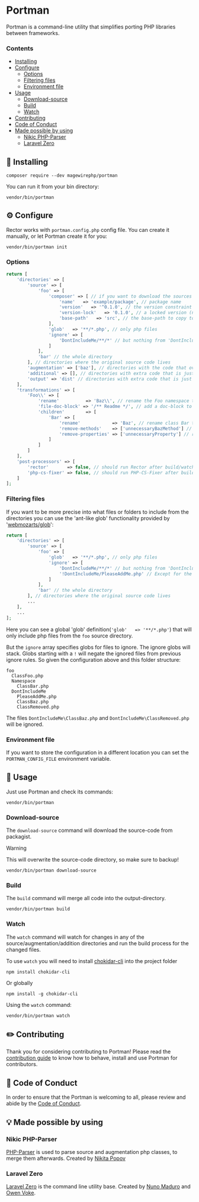 # Portman
Portman is a command-line utility that simplifies porting PHP libraries between frameworks.

### Contents

- [Installing](#electric_plug-installing)
- [Configure](#gear-configure)
  - [Options](#options)
  - [Filtering files](#filtering-files)
  - [Environment file](#environment-file)
- [Usage](#tada-usage)
  - [Download-source](#download-source)
  - [Build](#build)
  - [Watch](#watch)
- [Contributing](#pencil2-contributing)
- [Code of Conduct](#book-code-of-conduct)
- [Made possible by using](#bulb-made-possible-by-using)
  - [Nikic PHP-Parser](#nikic-php-parser)
  - [Laravel Zero](#laravel-zero)

## :electric_plug: Installing
```shell
composer require --dev magewirephp/portman
```

You can run it from your bin directory:
```shell
vendor/bin/portman
```

## :gear: Configure
Rector works with `portman.config.php` config file. You can create it manually, or let Portman create it for you:
```shell
vendor/bin/portman init
```

### Options
```php
return [
    'directories' => [
        'source' => [
            'foo' => [
                'composer' => [ // if you want to download the sources from packagist
                    'name'   => 'example/package', // package name
                    'version'   => '^0.1.0', // the version constraint to download
                    'version-lock'   => '0.1.0', // a locked version (not required :))
                    'base-path'   => 'src', // the base-path to copy to the source-directory
                ],
                'glob'   => '**/*.php', // only php files
                'ignore' => [
                    'DontIncludeMe/**/*' // but nothing from 'DontIncludeMe'
                ]
            ],
            'bar' // the whole directory
        ], // directories where the original source code lives
        'augmentation' => ['baz'], // directories with the code that overwrites the original classes
        'additional' => [], // directories with extra code that is just additional code to copy to the dist
        'output' => 'dist' // directories with extra code that is just additional code to copy to the dist
    ],
    'transformations' => [
        'Foo\\' => [
            'rename'          => 'Baz\\', // rename the Foo namespace to Baz
            'file-doc-block' => '/** Readme */', // add a doc-block to all the files in Foo
            'children'        => [
                'Bar' => [
                    'rename'            => 'Baz', // rename class Bar to Baz (with the namespace change it was Foo\Bar and becomes Baz\Baz)
                    'remove-methods'    => ['unnecessaryBazMethod'] // remove the method from the class,
                    'remove-properties' => ['unnecessaryProperty'] // remove the property from the class,
                ]
            ]
        ]
    ],
    'post-processors' => [
        'rector'       => false, // should run Rector after build/watch?
        'php-cs-fixer' => false, // should run PHP-CS-Fixer after build/watch?
    ]
];
```

### Filtering files
If you want to be more precise into what files or folders to include from the directories you can use the 'ant-like glob' functionality provided by '[webmozarts/glob](https://github.com/webmozarts/glob)':
```php
return [
    'directories' => [
        'source' => [
            'foo' => [
                'glob'   => '**/*.php', // only php files
                'ignore' => [
                    'DontIncludeMe/**/*' // but nothing from 'DontIncludeMe'
                    '!DontIncludeMe/PleaseAddMe.php' // Except for the 'PleaseAddMe' file in 'DontIncludeMe'
                ]
            ],
            'bar' // the whole directory
        ], // directories where the original source code lives
        ...
    ],
    ...
];
```
Here you can see a global 'glob' definition(`'glob'   => '**/*.php'`) that will only include php files from the `foo` source directory.

But the `ignore` array specifies globs for files to ignore.
The ignore globs will stack. Globs starting with a `!` will negate the ignored files from previous ignore rules.
So given the configuration above and this folder structure:
```text
foo
  ClassFoo.php
  Namespace
    ClassBar.php
  DontIncludeMe
    PleaseAddMe.php
    ClassBaz.php
    ClassRemoved.php
```
The files `DontIncludeMe\ClassBaz.php` and `DontIncludeMe\ClassRemoved.php` will be ignored.

### Environment file
If you want to store the configuration in a different location you can set the `PORTMAN_CONFIG_FILE` environment variable.

## :tada: Usage
Just use Portman and check its commands:
```shell
vendor/bin/portman
```

### Download-source
The `download-source` command will download the source-code from packagist.

> [!WARNING] 
> This will overwrite the source-code directory, so make sure to backup!

```shell
vendor/bin/portman download-source
```

### Build
The `build` command will merge all code into the output-directory.
```shell
vendor/bin/portman build
```

### Watch
The `watch` command will watch for changes in any of the source/augmentation/addition directories and run the build process for the changed files.

To use `watch` you will need to install [chokidar-cli](https://www.npmjs.com/package/chokidar-cli) into the project folder
```shell
npm install chokidar-cli
```
Or globally
```shell
npm install -g chokidar-cli
```

Using the `watch` command:
```shell
vendor/bin/portman watch
```

## :pencil2: Contributing
Thank you for considering contributing to Portman! Please read the [contribution guide](https://github.com/magewirephp/portman/blob/main/CONTRIBUTING.md) to know how to behave, install and use Portman for contributors.

## :book: Code of Conduct
In order to ensure that the Portman is welcoming to all, please review and abide by the [Code of Conduct](https://github.com/magewirephp/portman/blob/main/CODE_OF_CONDUCT.md).

## :bulb: Made possible by using

### Nikic PHP-Parser
[PHP-Parser](https://github.com/nikic/PHP-Parser) is used to parse source and augmentation php classes, to merge them afterwards.
Created by [Nikita Popov](https://github.com/nikic)

### Laravel Zero
[Laravel Zero](https://laravel-zero.com/) is the command line utility base.
Created by [Nuno Maduro](https://github.com/nunomaduro) and [Owen Voke](https://github.com/owenvoke).